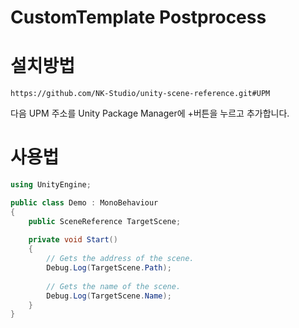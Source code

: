 # CustomTemplate Postprocess

# 설치방법

```` 
https://github.com/NK-Studio/unity-scene-reference.git#UPM
````
다음 UPM 주소를 Unity Package Manager에 +버튼을 누르고 추가합니다.

# 사용법

``` C#
using UnityEngine;

public class Demo : MonoBehaviour
{
    public SceneReference TargetScene;
    
    private void Start()
    {
        // Gets the address of the scene.
        Debug.Log(TargetScene.Path);
        
        // Gets the name of the scene.
        Debug.Log(TargetScene.Name);
    }
}
```